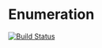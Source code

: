 # Enumeration

[![Build Status](https://travis-ci.org/Videodock/enum.svg?branch=master)](https://travis-ci.org/Videodock/enum)